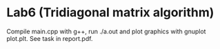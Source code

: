 # Lab6 (Tridiagonal matrix algorithm)

Compile main.cpp with g++, run ./a.out and plot graphics with gnuplot plot.plt. See task in report.pdf.